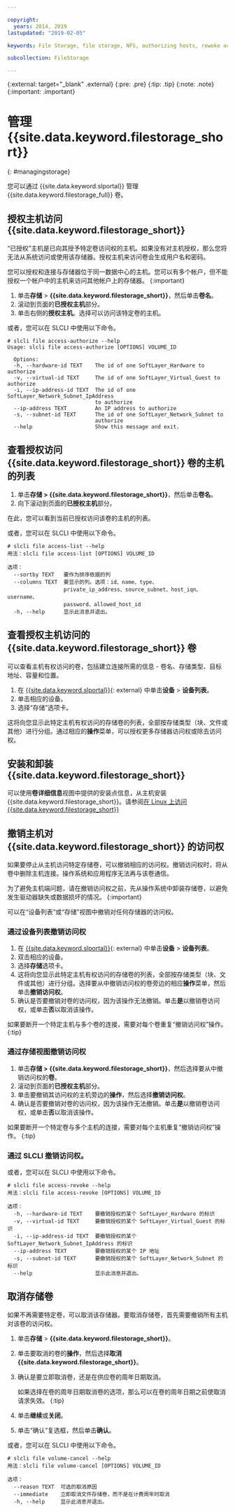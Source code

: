 ```yaml
---

copyright:
  years: 2014, 2019
lastupdated: "2019-02-05"

keywords: File Storage, file storage, NFS, authorizing hosts, rewoke access, grant access, view authorizations

subcollection: FileStorage

---
```

{:external: target="_blank" .external}
{:pre: .pre}
{:tip: .tip}
{:note: .note}
{:important: .important}


# 管理 {{site.data.keyword.filestorage_short}}
{: #managingstorage}

您可以通过 {{site.data.keyword.slportal}} 管理 {{site.data.keyword.filestorage_full}} 卷。

## 授权主机访问 {{site.data.keyword.filestorage_short}}

“已授权”主机是已向其授予特定卷访问权的主机。如果没有对主机授权，那么您将无法从系统访问或使用该存储器。授权主机来访问卷会生成用户名和密码。

您可以授权和连接与存储器位于同一数据中心的主机。您可以有多个帐户，但不能授权一个帐户中的主机来访问其他帐户上的存储器。
{:important}

1. 单击**存储** > **{{site.data.keyword.filestorage_short}}**，然后单击**卷名**。
2. 滚动到页面的**已授权主机**部分。
3. 单击右侧的**授权主机**。选择可以访问该特定卷的主机。

或者，您可以在 SLCLI 中使用以下命令。
```
# slcli file access-authorize --help
Usage: slcli file access-authorize [OPTIONS] VOLUME_ID

  Options:
  -h, --hardware-id TEXT    The id of one SoftLayer_Hardware to authorize
  -v, --virtual-id TEXT     The id of one SoftLayer_Virtual_Guest to authorize
  -i, --ip-address-id TEXT  The id of one SoftLayer_Network_Subnet_IpAddress
                            to authorize
  --ip-address TEXT         An IP address to authorize
  -s, --subnet-id TEXT      The id of one SoftLayer_Network_Subnet to
                            authorize
  --help                    Show this message and exit.
```

## 查看授权访问 {{site.data.keyword.filestorage_short}} 卷的主机的列表

1. 单击**存储 > {{site.data.keyword.filestorage_short}}**，然后单击**卷名**。
2. 向下滚动到页面的**已授权主机**部分。

在此，您可以看到当前已授权访问该卷的主机的列表。

或者，您可以在 SLCLI 中使用以下命令。
```
# slcli file access-list --help
用法：slcli file access-list [OPTIONS] VOLUME_ID

选项：
  --sortby TEXT   要作为排序依据的列
  --columns TEXT  要显示的列。选项：id、name、type、
                  private_ip_address、source_subnet、host_iqn、username、
                  password、allowed_host_id
  -h, --help      显示此消息并退出。
```


## 查看授权主机访问的 {{site.data.keyword.filestorage_short}} 卷

可以查看主机有权访问的卷，包括建立连接所需的信息 - 卷名、存储类型、目标地址、容量和位置。

1. 在 [{{site.data.keyword.slportal}}](https://control.softlayer.com/){: external} 中单击**设备** > **设备列表**。
2. 单击相应的设备。
2. 选择“存储”选项卡。

这将向您显示此特定主机有权访问的存储卷的列表，全部按存储类型（块、文件或其他）进行分组。通过相应的**操作**菜单，可以授权更多存储器访问权或除去访问权。


## 安装和卸装 {{site.data.keyword.filestorage_short}}

可以使用**卷详细信息**视图中提供的安装点信息，从主机安装 {{site.data.keyword.filestorage_short}}。请参阅[在 Linux 上访问 {{site.data.keyword.filestorage_short}}](/docs/infrastructure/FileStorage?topic=FileStorage-mountingLinux)


## 撤销主机对 {{site.data.keyword.filestorage_short}} 的访问权

如果要停止从主机访问特定存储卷，可以撤销相应的访问权。撤销访问权时，将从卷中删除主机连接。操作系统和应用程序无法再与该卷通信。

为了避免主机端问题，请在撤销访问权之前，先从操作系统中卸装存储卷，以避免发生驱动器缺失或数据损坏的情况。
{:important}

可以在“设备列表”或“存储”视图中撤销对任何存储器的访问权。

### 通过设备列表撤销访问权

1. 在 [{{site.data.keyword.slportal}}](https://control.softlayer.com/){: external} 中单击**设备** > **设备列表**。
2. 双击相应的设备。
3. 选择**存储**选项卡。
4. 这将向您显示此特定主机有权访问的存储卷的列表，全部按存储类型（块、文件或其他）进行分组。选择要从中撤销访问权的卷旁边的相应**操作**菜单，然后单击**撤销访问权**。
5. 确认是否要撤销对卷的访问权，因为该操作无法撤销。单击**是**以撤销卷访问权，或单击**否**以取消该操作。

如果要断开一个特定主机与多个卷的连接，需要对每个卷重复“撤销访问权”操作。
{:tip}


### 通过存储视图撤销访问权

1. 单击**存储 > {{site.data.keyword.filestorage_short}}**，然后选择要从中撤销访问权的**卷**。
2. 滚动到页面的**已授权主机**部分。
3. 单击要撤销其访问权的主机旁边的**操作**，然后选择**撤销访问权**。
4. 确认是否要撤销对卷的访问权，因为该操作无法撤销。单击**是**以撤销卷访问权，或单击**否**以取消该操作。

如果要断开一个特定卷与多个主机的连接，需要对每个主机重复“撤销访问权”操作。
{:tip}

### 通过 SLCLI 撤销访问权。
或者，您可以在 SLCLI 中使用以下命令。
```
# slcli file access-revoke --help
用法：slcli file access-revoke [OPTIONS] VOLUME_ID

选项：
  -h, --hardware-id TEXT    要撤销授权的某个 SoftLayer_Hardware 的标识
  -v, --virtual-id TEXT     要撤销授权的某个 SoftLayer_Virtual_Guest 的标识
  -i, --ip-address-id TEXT  要撤销授权的某个 SoftLayer_Network_Subnet_IpAddress 的标识
  --ip-address TEXT         要撤销授权的某个 IP 地址
  -s, --subnet-id TEXT      要撤销授权的某个 SoftLayer_Network_Subnet 的标识
  --help                    显示此消息并退出。
```

## 取消存储卷

如果不再需要特定卷，可以取消该存储器。要取消存储卷，首先需要撤销所有主机对该卷的访问权。

1. 单击**存储** > **{{site.data.keyword.filestorage_short}}**。
2. 单击要取消的卷的**操作**，然后选择**取消 {{site.data.keyword.filestorage_short}}**。
3. 确认是要立即取消卷，还是在供应卷的周年日期取消。

   如果选择在卷的周年日期取消卷的选项，那么可以在卷的周年日期之前使取消请求失效。
   {:tip}
4. 单击**继续**或**关闭**。

5. 单击“确认”复选框，然后单击**确认**。

或者，您可以在 SLCLI 中使用以下命令。
```
# slcli file volume-cancel --help
用法：slcli file volume-cancel [OPTIONS] VOLUME_ID

选项：
  --reason TEXT  可选的取消原因
  --immediate    立即取消文件存储卷，而不是在计费周年时取消
  -h, --help     显示此消息并退出。
```
